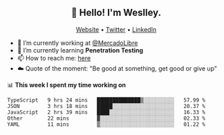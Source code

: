 <h2 align="center">👋 Hello! I'm Weslley.</h2>
<p align="center">
  <a href="http://weslleyneri.com.br">Website</a> •
  <a href="https://twitter.com/Weslley_Neri">Twitter</a> •
  <a href="https://www.linkedin.com/in/weslley-neri-3658908b">LinkedIn</a>
</p>


- 🔭 I’m currently working at [@MercadoLibre](https://github.com/mercadolibre)
- 🌱 I’m currently learning **Penetration Testing**
- 📫 How to reach me: [here](mailto:weslley39@gmail.com)
- ☁️ Quote of the moment: "Be good at something, get good or give up"

📊 **This week I spent my time working on**
<!--START_SECTION:waka-->
```text
TypeScript   9 hrs 24 mins   ██████████████▒░░░░░░░░░░   57.99 % 
JSON         3 hrs 18 mins   █████░░░░░░░░░░░░░░░░░░░░   20.37 % 
JavaScript   2 hrs 39 mins   ████░░░░░░░░░░░░░░░░░░░░░   16.33 % 
Other        22 mins         ▓░░░░░░░░░░░░░░░░░░░░░░░░   02.33 % 
YAML         11 mins         ▒░░░░░░░░░░░░░░░░░░░░░░░░   01.22 % 
```
<!--END_SECTION:waka-->

<!-- Inspired by https://github.com/gruselhaus/gruselhaus -->